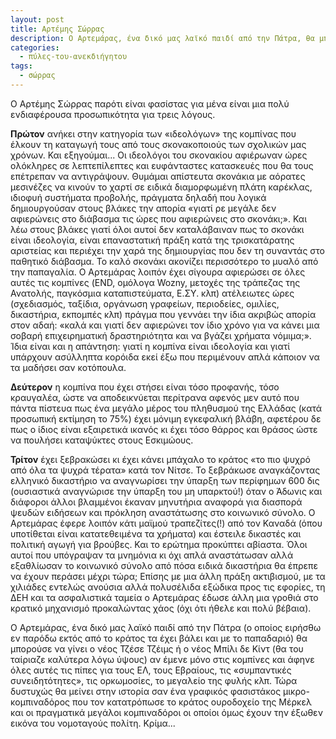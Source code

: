 ```yaml
---
layout: post
title: Αρτέμης Σώρρας
description: Ο Αρτεμάρας, ένα δικό μας λαϊκό παιδί από την Πάτρα, θα μπορούσε να γίνει ο νέος Μπίλι δε Κίντ αν έμενε μόνο στις κομπίνες και άφηνε όλες τις πίπες για τους ΕΛ, τους Εβραίους, τις «συμπαντικές συνειδητότητες», τις ορκωμοσίες κλπ.
categories:
  - πύλες-του-ανεκδιήγητου
tags: 
  - σώρρας
---
```


Ο Αρτέμης Σώρρας παρότι είναι φασίστας για μένα είναι μια πολύ ενδιαφέρουσα προσωπικότητα για τρεις λόγους.

**Πρώτον** ανήκει στην κατηγορία των «ιδεολόγων» της κομπίνας που έλκουν τη καταγωγή τους από τους σκονακοποιούς των σχολικών μας χρόνων. Και εξηγούμαι... Οι ιδεολόγοι του σκονακίου αφιέρωναν ώρες ολόκληρες σε λεπτεπίλεπτες και ευφάνταστες κατασκευές που θα τους επέτρεπαν να αντιγράψουν. Θυμάμαι απίστευτα σκονάκια με αόρατες μεσινέζες να κινούν το χαρτί σε ειδικά διαμορφωμένη πλάτη καρέκλας, ιδιοφυή συστήματα προβολής, πράγματα δηλαδή που λογικά δημιουργούσαν στους βλάκες την απορία «γιατί ρε μεγάλε δεν αφιερώνεις στο διάβασμα τις ώρες που αφιερώνεις στο σκονάκι;». Και λέω στους βλάκες γιατί όλοι αυτοί δεν καταλάβαιναν πως το σκονάκι είναι ιδεολογία, είναι επαναστατική πράξη κατά της τρισκατάρατης αριστείας και περιέχει την χαρά της δημιουργίας που δεν τη συναντάς στο παθητικό διάβασμα. Το καλό σκονάκι ακονίζει περισσότερο το μυαλό από την παπαγαλία. Ο Αρτεμάρας λοιπόν έχει σίγουρα αφιερώσει σε όλες αυτές τις κομπίνες (END, ομόλογα Wozny, μετοχές της τράπεζας της Ανατολής, παγκόσμια καταπιστεύματα, Ε.ΣΥ. κλπ) ατέλειωτες ώρες (σχεδιασμός, ταξίδια, οργάνωση γραφείων, περιοδείες, ομιλίες, δικαστήρια, εκπομπές κλπ) πράγμα που γεννάει την ίδια ακριβώς απορία στον αδαή: «καλά και γιατί δεν αφιερώνει τον ίδιο χρόνο για να κάνει μια σοβαρή επιχειρηματική δραστηριότητα και να βγάζει χρήματα νόμιμα;». Ίδια είναι και η απάντηση: γιατί η κομπίνα είναι ιδεολογία και γιατί υπάρχουν ασύλληπτα κορόιδα εκεί έξω που περιμένουν απλά κάποιον να τα μαδήσει σαν κοτόπουλα.

**Δεύτερον** η κομπίνα που έχει στήσει είναι τόσο προφανής, τόσο κραυγαλέα, ώστε να αποδεικνύεται περίτρανα αφενός μεν αυτό που πάντα πίστευα πως ένα μεγάλο μέρος του πληθυσμού της Ελλάδας (κατά προσωπική εκτίμηση το 75%) έχει μόνιμη εγκεφαλική βλάβη, αφετέρου δε πως ο ίδιος είναι εξαιρετικά ικανός κι έχει τόσο θάρρος και θράσος ώστε να πουλήσει καταψύκτες στους Εσκιμώους.

**Τρίτον** έχει ξεβρακώσει κι έχει κάνει μπάχαλο το κράτος «το πιο ψυχρό από όλα τα ψυχρά τέρατα» κατά τον Νίτσε. Το ξεβράκωσε αναγκάζοντας ελληνικό δικαστήριο να αναγνωρίσει την ύπαρξη των περίφημων 600 δις (ουσιαστικά αναγνώρισε την ύπαρξη του μη υπαρκτού!) όταν ο Άδωνις και διάφοροι άλλοι βλαμμένοι έκαναν μηνυτήρια αναφορά για διασπορά ψευδών ειδήσεων και πρόκληση αναστάτωσης στο κοινωνικό σύνολο. Ο Αρτεμάρας έφερε λοιπόν κάτι μαϊμού τραπεζίτες(!) από τον Καναδά (όπου υποτίθεται είναι κατατεθειμένα τα χρήματα) και έστειλε δικαστές και πολιτική αγωγή για βρούβες. Και το ερώτημα προκύπτει αβίαστα. Όλοι αυτοί που υπόγραψαν τα μνημόνια κι όχι απλά αναστάτωσαν αλλά εξαθλίωσαν το κοινωνικό σύνολο από πόσα ειδικά δικαστήρια θα έπρεπε να έχουν περάσει μέχρι τώρα; Επίσης με μια άλλη πράξη ακτιβισμού, με τα χιλιάδες εντελώς ανούσια αλλά πολυσέλιδα εξώδικα προς τις εφορίες, τη ΔΕΗ και τα ασφαλιστικά ταμεία ο Αρτεμάρας έδωσε άλλη μια γροθιά στο κρατικό μηχανισμό προκαλώντας χάος (όχι ότι ήθελε και πολύ βέβαια).

Ο Αρτεμάρας, ένα δικό μας λαϊκό παιδί από την Πάτρα (ο οποίος ειρήσθω εν παρόδω εκτός από το κράτος τα έχει βάλει και με το παπαδαριό) θα μπορούσε να γίνει ο νέος Τζέσε Τζέιμς ή ο νέος Μπίλι δε Κίντ (θα του ταίριαζε καλύτερα λόγω ύψους) αν έμενε μόνο στις κομπίνες και άφηνε όλες αυτές τις πίπες για τους ΕΛ, τους Εβραίους, τις «συμπαντικές συνειδητότητες», τις ορκωμοσίες, το μεγαλείο της φυλής κλπ. Τώρα δυστυχώς θα μείνει στην ιστορία σαν ένα γραφικός φασιστάκος μικρο-κομπιναδόρος που τον κατατρόπωσε το κράτος ουροδοχείο της Μέρκελ και οι πραγματικά μεγάλοι κομπιναδόροι οι οποίοι όμως έχουν την έξωθεν εικόνα του νομοταγούς πολίτη. Κρίμα...
